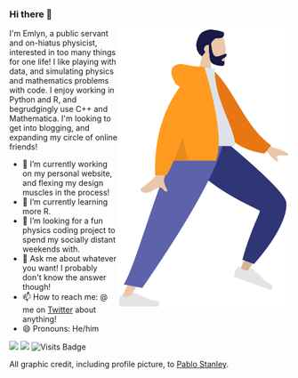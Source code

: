 ### Hi there 👋

<p>
<img src="https://github.com/emlynsg/emlynsg/blob/master/hoodie_running.png" align="right" alt="Illustration of Emlyn walking" width="308" height="500" />
</p>

I'm Emlyn, a public servant and on-hiatus physicist, interested in too many things for one life! I like playing with data, and simulating physics and mathematics problems with code. I enjoy working in Python and R, and begrudgingly use C++ and Mathematica. I'm looking to get into blogging, and expanding my circle of online friends! 

- 🔭 I’m currently working on my personal website, and flexing my design muscles in the process!
- 🌱 I’m currently learning more R.
- 🤔 I’m looking for a fun physics coding project to spend my socially distant weekends with.
- 💬 Ask me about whatever you want! I probably don't know the answer though!
- 📫 How to reach me: @ me on <a href="https://twitter.com/emlynsg">Twitter</a> about anything!
- 😄 Pronouns: He/him

[<img src="https://img.shields.io/badge/twitter-%231DA1F2.svg?&style=for-the-badge&logo=twitter&logoColor=white" />](https://twitter.com/emlynsg) [<img src="https://img.shields.io/badge/linkedin-%230077B5.svg?&style=for-the-badge&logo=linkedin&logoColor=white" />](https://www.linkedin.com/in/emlynsg/) ![Visits Badge](https://badges.pufler.dev/visits/emlynsg/emlynsg?style=for-the-badge ) 

All graphic credit, including profile picture, to <a href="https://www.pablostanley.com/">Pablo Stanley</a>.
